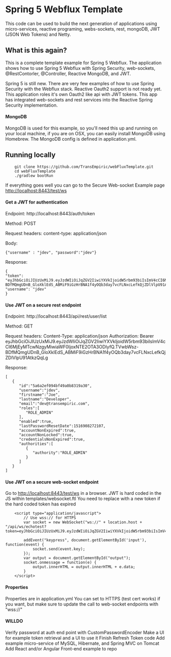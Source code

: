 # Spring 5 Webflux Template

This code can be used to build the next generation of applications using micro-services, reactive programing, webs-sockets, rest, mongoDB, JWT (JSON Web Tokens) and Netty.

## What is this again?

This is a complete template example for Spring 5 Webflux.
The application shows how to use Spring 5 Webflux with Spring Security, web-sockets, @RestContorler, @Controller, Reactive MongoDB, and JWT.

Spring 5 is still new.  There are very few examples of how to use Spring Security with the Webflux stack.
Reactive Oauth2 support is not ready yet.  This application roles it's own Oauth2 like api with JWT tokens.
This app has integrated web-sockets and rest services into the Reactive Spring Security implementation.

#### MongoDB
MongoDB is used for this example, so you'll need this up and running on your local machine, if you are on OSX, you can easily install
MongoDB using Homebrew.
The MongoDB config is defined in application.yml.

## Running locally
```
	git clone https://github.com/TransEmpiric/webFluxTemplate.git
	cd webFluxTemplate
	./gradlew bootRun
```

If everything goes well you can go to the Secure Web-socket Example page [http://localhost:8443/test/ws](http://localhost:8443/test/ws)

#### Get a JWT for authentication
Endpoint:
http://localhost:8443/auth/token

Method:
POST

Request headers:
content-type: application/json

Body:
```
{"username" : "jdev", "password":"jdev"}
```

Response:
```
{
"token": "eyJhbGciOiJIUzUxMiJ9.eyJzdWIiOiJqZGV2IiwiYXVkIjoidW5rbm93biIsImV4cCI6MjEyMTcwNzgyMiwiaWF0IjoxNTE2OTA3ODIyfQ.TVwbWsz-BDfMQmgUDnB_GloXklEdS_ABMiF9iGzHrBNA1f4yOQb3day7vcFLNxcLefkQjZDlVlpU91AtkzQqLg",
"username": "jdev"
}
```

#### Use JWT on a secure rest endpoint
Endpoint:
http://localhost:8443/api/rest/user/list

Method:
GET

Request headers:
Content-Type: application/json
Authorization: Bearer eyJhbGciOiJIUzUxMiJ9.eyJzdWIiOiJqZGV2IiwiYXVkIjoidW5rbm93biIsImV4cCI6MjEyMTcwNzgyMiwiaWF0IjoxNTE2OTA3ODIyfQ.TVwbWsz-BDfMQmgUDnB_GloXklEdS_ABMiF9iGzHrBNA1f4yOQb3day7vcFLNxcLefkQjZDlVlpU91AtkzQqLg

Response:
```
[
   {
      "id":"5a6a2ef094bf49a0b8319a30",
      "username":"jdev",
      "firstname":"Joe",
      "lastname":"Developer",
      "email":"dev@transempiric.com",
      "roles":[
         "ROLE_ADMIN"
      ],
      "enabled":true,
      "lastPasswordResetDate":1516908272107,
      "accountNonExpired":true,
      "accountNonLocked":true,
      "credentialsNonExpired":true,
      "authorities":[
         {
            "authority":"ROLE_ADMIN"
         }
      ]
   }
]
```

#### Use JWT on a secure web-socket endpoint
Go to [http://localhost:8443/test/ws](http://localhost:8443/test/ws) in a browser.
JWT is hard coded in the JS within templates/websocket.ftl
You need to replace with a new token if the hard coded token has expired
```
    <script type="application/javascript">
        // Use wss:// for HTTPS
        var socket = new WebSocket("ws://" + location.host + "/api/ws/echotest?token=eyJhbGciOiJIUzUxMiJ9.eyJzdWIiOiJqZGV2IiwiYXVkIjoidW5rbm93biIsImV4cCI6MjEyMTYwODkyMywiaWF0IjoxNTE2ODA4OTIzfQ.QdSkOuGb8tp1QKjRKzUPlUqobNzF0PuDNk4Y7qAXqrVdbVaKiNJPalxUYapDoeQxE_Dz9WqhdrpdLpGQnlgkkw");

        addEvent("keypress", document.getElementById('input'), function(event) {
            socket.send(event.key);
        });
        var output = document.getElementById("output");
        socket.onmessage = function(e) {
            output.innerHTML = output.innerHTML + e.data;
        }
    </script>
```

#### Properties
Properties are in application.yml
You can set to HTTPS (test cert works) if you want, but make sure to update the call to web-socket endpoints with "wss://"

#### WILLDO
Verify password at auth end point with CustomPasswordEncoder
Make a UI for example token retrieval and a UI to use it
Finish Refresh Token code
Add example micro-service of MySQL, Hibernate, and Spring MVC on Tomcat
Add React and/or Angular Front-end example to repo